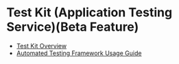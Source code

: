 # Test Kit (Application Testing Service)(Beta Feature)
- [Test Kit Overview](cj-test-kit-overview.md)
- [Automated Testing Framework Usage Guide](cj-arkxtest-guidelines.md)